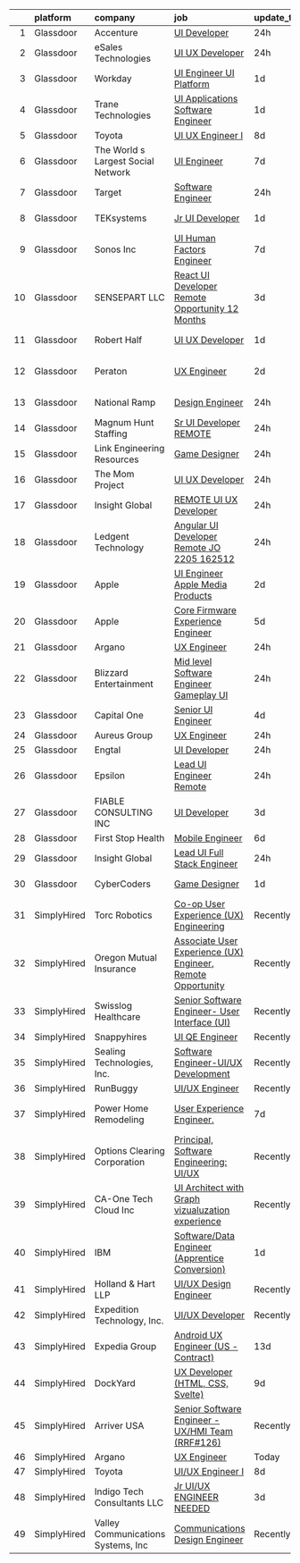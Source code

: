 

|    | platform    | company                            | job                                                                                                                                                                                                                                                                                                                                                                                                                                                                                                                                                                                                                                                                                                                                                                                                                                                                                                                                                                                                                                                                                                                                                                                                                                                                                                                                                                                                                                                                                                                                                     | update_time   | location                     |
|---:|:------------|:-----------------------------------|:--------------------------------------------------------------------------------------------------------------------------------------------------------------------------------------------------------------------------------------------------------------------------------------------------------------------------------------------------------------------------------------------------------------------------------------------------------------------------------------------------------------------------------------------------------------------------------------------------------------------------------------------------------------------------------------------------------------------------------------------------------------------------------------------------------------------------------------------------------------------------------------------------------------------------------------------------------------------------------------------------------------------------------------------------------------------------------------------------------------------------------------------------------------------------------------------------------------------------------------------------------------------------------------------------------------------------------------------------------------------------------------------------------------------------------------------------------------------------------------------------------------------------------------------------------|:--------------|:-----------------------------|
|  1 | Glassdoor   | Accenture                          | [UI Developer](https://www.glassdoor.com/partner/jobListing.htm?pos=102&ao=1110586&s=58&guid=00000181044bc45ea270d7155492fc73&src=GD_JOB_AD&t=SR&vt=w&cs=1_61944991&cb=1653634483664&jobListingId=1007896601129&cpc=85D4E989D68E6247&jrtk=3-0-1g424nh4jr14n801-1g424nh50pkmu800-9bb60e06a030e141--6NYlbfkN0APE6fJhDGMuC5jbJTJUCIacRGCS_mnoKGgY-k6jMj3Os1Vlfk0IYRj9WwqjqBzk7obuJZ5Ty4UDGgvfiQh4449kyZcv_6AJulA2UipyYwpUw8p0zq5dKa1raenwfGjalYgtL0OFxPVq031mEBufGItK4YyFJuuaFq_o9PqGaRgR7RBfQ0m8E-rZh6sWx6cyCVG5vJvLOMV6lnggG_QkEnB35jZVJ6N03VlYMv563zfEZ9zlW7E616pTqrQsSOyOB36W5h_UbcgxeBYqaRRHsfTQpDIeiXJsgc6Cj0tHLYbE66J4j23CacthEYbVWHvXA8G9rlLryXOGS7Tf2KKzf5DrGtP1tniIgN2w5Rf0wbym9zWw3vktEOhw3Blub_yfl2Ij15j8R_H69dem-63szrFhXe3P1aFEoWQC9650f3NPaC_IVLvRTaKIPxcoTEgkSgiO057m0HCAbtgLDr06r2WVogMq_54Eim4ilQdpqnyP3sW3oisBeVMtOjGfMb2AB1uzvYPF2IYMajxOgVCSgkmIRkkRWcKd1pGQrJDYFaYx2D-8CO3g9WsVY33C7CtAhvh4wQfqgU5_OWaB2AqbAUZgcnnLChrsugDQnUCiueds62dYxt2KZ2q)                                                                                                                                                                                                                                                                                                                                                                                                                                                                                                                                                                                      | 24h           | Plano, TX                    |
|  2 | Glassdoor   | eSales Technologies                | [UI   UX Developer](https://www.glassdoor.com/partner/jobListing.htm?pos=128&ao=1136043&s=58&guid=00000181044bc45ea270d7155492fc73&src=GD_JOB_AD&t=SR&vt=w&cs=1_23608045&cb=1653634483675&jobListingId=1007895243503&jrtk=3-0-1g424nh4jr14n801-1g424nh50pkmu800-ecf8f761de96b028-)                                                                                                                                                                                                                                                                                                                                                                                                                                                                                                                                                                                                                                                                                                                                                                                                                                                                                                                                                                                                                                                                                                                                                                                                                                                                      | 24h           | West Babylon, NY             |
|  3 | Glassdoor   | Workday                            | [UI Engineer   UI Platform ](https://www.glassdoor.com/partner/jobListing.htm?pos=127&ao=1136043&s=58&guid=00000181044bc45ea270d7155492fc73&src=GD_JOB_AD&t=SR&vt=w&cs=1_03b2921d&cb=1653634483675&jobListingId=1007891687468&jrtk=3-0-1g424nh4jr14n801-1g424nh50pkmu800-abf9ac628bfc9342-)                                                                                                                                                                                                                                                                                                                                                                                                                                                                                                                                                                                                                                                                                                                                                                                                                                                                                                                                                                                                                                                                                                                                                                                                                                                             | 1d            | Pleasanton, CA               |
|  4 | Glassdoor   | Trane Technologies                 | [UI Applications Software Engineer](https://www.glassdoor.com/partner/jobListing.htm?pos=109&ao=1110586&s=58&guid=00000181044bc45ea270d7155492fc73&src=GD_JOB_AD&t=SR&vt=w&cs=1_5a4b8e05&cb=1653634483665&jobListingId=1007892151561&cpc=632C08DE5A4EA969&jrtk=3-0-1g424nh4jr14n801-1g424nh50pkmu800-a440d0cae0d8716c--6NYlbfkN0Da44vtOp6gikr8DZH0EXuV_TqGL9GOBsYLC_HWBST2HHQE6ZuzaTGDDLQ99SW7YuLpkPXQqF7oEX6PtmqV3YqcS4xDreCGxzT1UE0IEyoRoXtU9c2km0WdHIg3TxE6Pqsr37Sj1nuEs-PL9mpjv8XGeJ1zYgUpKk1sRj6ltpvw54HQYZTqIUQgfpclT8e1pCIi2ghjJrsWRyfWbDYjQnEKZZrUisRQHtm14ljcRMpFFNWghaEQiODCXNPOWjtjsuHb_wJI9bHxjpMVWl2jka3b0ohPUE1t5CSf26uqdUfB-sykaborRvhSkYN3jNEgPy52MjBDRTZO6ic4g2Sxoz3YLvojBGKcK5cP22npnKJQUyUtSNhyYVMmGO70Fe_oNBnOhsVrbnSxGvA1wv8U2CnRunYmEWkM1T15gBKsaqZi46v9dPiOZ15UZ9jfTFHKOeBUvGLf7pwHCHJbR0q0HamWQAuUX_WxyIiLUDPzTc2wn-15kC_bmCyBe2eQikALMItCFv-ml9ffHm162s3XgZc6j0FOIsTXWc2YVDrJ86RWq3g7C2N76fx_GyZq0qqVvv9keMv815bWSWCQzrwOFL7JWKtiLbtO2Y7WDqPIr-4SYrtECzQZGLjzYso9uQb6-4PcwRDhDKPwOgNniwT1LbHNrp5Q0KO_RIuNB8NGvxXYWM15vl8DfXw1A2Kk04XwQjOAw1bde7D0r2wXQIsMM4NgN_KLjAltMMEwbFgDteGvI-ZrJ3-YbYa84CfFpLQg-C_HvtraSeljZdJrAo2H1XWcA1I2XWCxWIgAx8D92nTSNmA4SDTYmfYepQxNhnAZU8CJfiM-Cd5UPBN9lU8jwvTYvOOcmOgazmuTBlmAI4MzHE6w0MoPCYR10i5TeUdMyvhCtequv4i-qWp85PFwX62bOei3YuzgUGg48JsZiRnM8dgizrcNgTPwFBphA2Z1UHieLMNDRl4frZfX_0HDLZqwa55jB0RL3q3-rjoG-7uCLfzNEQELMx6teQBdjNEtW8yx5DvXuHSH1vxAn30SQVN3X921L_xf0-tqSTAmF5dyj_ho01kUfVQWx5c9yEAMI9pa41e8imzAHYWuVX4jGgebZz2hT7Kaq04bZnppoYPMkwxSFmtwum8jxIVOuGtVbLj3Kb-XC1s-LdTsEYUyCRBp) | 1d            | Saint Paul, MN               |
|  5 | Glassdoor   | Toyota                             | [UI UX Engineer I](https://www.glassdoor.com/partner/jobListing.htm?pos=123&ao=1136043&s=58&guid=00000181044bc45ea270d7155492fc73&src=GD_JOB_AD&t=SR&vt=w&cs=1_62a7c23a&cb=1653634483673&jobListingId=1007873584971&jrtk=3-0-1g424nh4jr14n801-1g424nh50pkmu800-9d3f972a76d415fa-)                                                                                                                                                                                                                                                                                                                                                                                                                                                                                                                                                                                                                                                                                                                                                                                                                                                                                                                                                                                                                                                                                                                                                                                                                                                                       | 8d            | Plano, TX                    |
|  6 | Glassdoor   | The World s Largest Social Network | [UI Engineer](https://www.glassdoor.com/partner/jobListing.htm?pos=122&ao=1110586&s=58&guid=00000181044bc45ea270d7155492fc73&src=GD_JOB_AD&t=SR&vt=w&ea=1&cs=1_862552dc&cb=1653634483673&jobListingId=1007878120617&cpc=9908D8D4413DBB8A&jrtk=3-0-1g424nh4jr14n801-1g424nh50pkmu800-fa867e1279c29214--6NYlbfkN0DSgjPPcnEdvoK3uuxfISLALE6pB1FR7YSHOr_tSg5_QGIhoz_2VqUepdcKLBLI_zTOJK91ssvwOYxVdesy09EthNCApiaBz9s7WhY63LMbWTYY1LWzdYExleQIi67THxPAb4zS4vX2HaaaUMFYy2Jm5braMYiEpD4R9PXbEzfdHEyHLjPL-Euqh1Mlu4w-61v7CjwlpeqNUNwuGapU56zgn-4Qx1VgnXZUSYaBLM0UwgxbW8w14F5N8U80TgVW-9W_rbG06_m09wjFroS1NcnO7mNlDau17U6tcSYblFu_bD1mJUlsYYX6LhWsOT1glu0kNwY-fy2MJ3kbcaij3qc2FAwjLuDhc44YjERFgu3eeSWYWR4C9IhPVfZPbEQSqFajlG1sqwEPwhXPmveXsC8sge7VJcYNOByV7LnoWWBHDg8rZ4N24lJuTftTQvdg_GMUW20lLHyOgNW0Tm7MjjEZWilRIo0IWzMxUykGwt2XhtphBi50bkNRpuJQnfkDVRtdsp-fgeQ-LYClb6Fow9GUr3KcDEjDAlTHU4PaWlUrvb8UeCu5fv5tsCKZwj2OE9pq4vbO1brYKw%3D%3D)                                                                                                                                                                                                                                                                                                                                                                                                                                                                                                                                                                                                                      | 7d            | Redmond, WA                  |
|  7 | Glassdoor   | Target                             | [Software Engineer](https://www.glassdoor.com/partner/jobListing.htm?pos=115&ao=1110586&s=58&guid=00000181044bc45ea270d7155492fc73&src=GD_JOB_AD&t=SR&vt=w&cs=1_db90f070&cb=1653634483666&jobListingId=1007895429215&cpc=9DC6E4D8324653EE&jrtk=3-0-1g424nh4jr14n801-1g424nh50pkmu800-9871ae22907fcbee--6NYlbfkN0AgONBeCfCTVljpwzR96jFX3mtyFC--n153CYnqiKkqIbEzGownH_L0_wgVvmdp1a2bfVqkckYn9VtugOVhboKSg6rue5wE97gNXpqXAo1ZFAZcgInyGpeEH37zZvhsKUHWkNW42kfud9rflVjJq3rv12OY07eaOX_kE5W0YhMDlkHWWkt8Ejyw20FREWNvhDFv5DU6FklJurJk2vfhbwa9-ojoxEFKSrN2z37IlNSUH3hJgSLFNW2uM6cvJdfZ3cu-3lTlX8ebpsR7PJJFAFHVFVR5wlxKMHs5CHdtbnz_JlMt1Sqkmj4T-ygDTcEw3vorm4SkcVzmGltxeu6x5ZsvSDcN3e3StZgkrI9FV_rsCepAEJBhvFuxy-WZrFFjSaCAAq6Y3WriNWjWNogKZ7vnkv991avP7eHn-91VSxr4_iP5X8BG1eD8)                                                                                                                                                                                                                                                                                                                                                                                                                                                                                                                                                                                                                                                                                                                                                                                 | 24h           | Brooklyn Park, MN            |
|  8 | Glassdoor   | TEKsystems                         | [Jr  UI Developer](https://www.glassdoor.com/partner/jobListing.htm?pos=121&ao=1110586&s=58&guid=00000181044bc45ea270d7155492fc73&src=GD_JOB_AD&t=SR&vt=w&cs=1_1d15ba04&cb=1653634483673&jobListingId=1007893638698&cpc=654405A9B1E0A9F5&jrtk=3-0-1g424nh4jr14n801-1g424nh50pkmu800-da3666d526cd1485--6NYlbfkN0AuKz8EBO1xHDEL7V2YF9xF3dC_I9B9i-Zw2Jh8clPMK9BxhHDJszxSyW718EipT5NC5IoCf-n2g-0VdV4fDL8IW2sF55RYvIvA8qmW1mOCeNl6aW_b-mKAo1AZVKnVOOS4M1scR0i6wJIFKlEk7Oe1AT-L3kJkAWBiOak_jiGwXnrcHQkTjOWwE6nmPhnsupoBRpej7IwTI0b4KrelXbTSiLycTUTGqCz2Ge5ABTnqprZh6kC0RET6D_kBNuzWJX1mbBd5zdApyYfTwUmOqXW7UGu53aGHNNA4qjMaLq6AIYMhZXV8TcgQZfrDtpRx-Tt_T7_cisAsW6uvV7BZ-xuKMThvF0DaJNDNrQ6zPJy-fqUDUOKv0f02B03EuXHtf-sGH-awm7vgC49cSXD_mxrfBbIB07StM38Q1y0kcm-iBDupasP-M_KgQQRMjk7GKuLEPtDdrqjPcJsTvQcXn8q33wgdV0axwxGGdkw0Vbb3xmab2vRmpNdCd5mUk7Nx4HmESfR6Q3R-b_5aOXq0rUMumtMm5t-wkIgWJd_77muSUUEGsupOT4mlXm-VPFLAXXPrkhfvDijduZv3ecPobC_q4EbGhr_EqNJbQTuj3o-LsRsEoc1ugzD6dlzpUrqOqvHs_xZhl-mD1yTCoCVEm908KEhujfrFbbnbmLzhUYH04tjAxHEmhX_qZ-ty5DedzfEiVdSLW5jBDidTxXaEFAnQjdbDVZW51iOzMoHtYsK9DQ7p40InmyIoJorfZDqtjPRfY367sJ2WBG-yRGSR9726ive8s7z268KmBqSsiCZ5G94Zmoe07dS2U0dotbTGuNmUOgsbChRSTwSWkwUJWZ4SPj7M0KsyfvEiwOC2KlV4iQba4BmJD9EPSHmJxqccvBSobGuIroQ7RU5bHTsqUL0ldGYVYR0Er6AKcRo_06dU7KSKxDRYAGnMbSnLyQWaiPQ%3D)                                                                                                                                                                                                                                    | 1d            | Charlotte, NC                |
|  9 | Glassdoor   | Sonos  Inc                         | [UI Human Factors Engineer](https://www.glassdoor.com/partner/jobListing.htm?pos=125&ao=1136043&s=58&guid=00000181044bc45ea270d7155492fc73&src=GD_JOB_AD&t=SR&vt=w&cs=1_e423bc18&cb=1653634483673&jobListingId=1007877047303&jrtk=3-0-1g424nh4jr14n801-1g424nh50pkmu800-b27dbd96065adaa7-)                                                                                                                                                                                                                                                                                                                                                                                                                                                                                                                                                                                                                                                                                                                                                                                                                                                                                                                                                                                                                                                                                                                                                                                                                                                              | 7d            | Boston, MA                   |
| 10 | Glassdoor   | SENSEPART LLC                      | [React UI Developer   Remote Opportunity   12  Months](https://www.glassdoor.com/partner/jobListing.htm?pos=129&ao=1136043&s=58&guid=00000181044bc45ea270d7155492fc73&src=GD_JOB_AD&t=SR&vt=w&ea=1&cs=1_fd75ea36&cb=1653634483675&jobListingId=1007885369787&jrtk=3-0-1g424nh4jr14n801-1g424nh50pkmu800-487bf22ac2bf334d-)                                                                                                                                                                                                                                                                                                                                                                                                                                                                                                                                                                                                                                                                                                                                                                                                                                                                                                                                                                                                                                                                                                                                                                                                                              | 3d            | Remote                       |
| 11 | Glassdoor   | Robert Half                        | [UI UX Developer](https://www.glassdoor.com/partner/jobListing.htm?pos=120&ao=1110586&s=58&guid=00000181044bc45ea270d7155492fc73&src=GD_JOB_AD&t=SR&vt=w&ea=1&cs=1_4da2108b&cb=1653634483673&jobListingId=1007892664585&cpc=C4A69CCDBB3B9599&jrtk=3-0-1g424nh4jr14n801-1g424nh50pkmu800-1b4c906938126c54--6NYlbfkN0CpzDdaQkua3np5pkmj49lKioZwmwxQ-yx5plwbYmV_Myd9UjLXQ329EA9Fdv3ho_O8BjUz6LQzIeIJUtIjZSvFXuo5zEbH1Pg3RN6v_s9ofXxvBlsTRsm32tw5ldt7MR0vLevXn0XnUxBdopqEeC6cntFuzYOm_Fas-lUHhCdTg9mYIyfIHQNSh9r9vFVMJn5vY-8RtnWsvcLbTkPRQHZBLur6fDQb9cTIf9WuasIiMelufc8D-XM4fhK9ddiJ6cJrwwkpxv7FvX79EWYYlRY4ZKd1xwm8OGhWtOBl61wjHCahrYE3ubP32axuTHVQRlTQE11pId8b3w3KZvfqNFrA-G63bKJSznxJyChb1X4Fx6R3cfEsfb9qJAMM-YI9oWIrYkvO1bwI3X8uCWVNJCQ2zCu1wImeoWMuxtrjBk7qwlscwfSwpXpiPuLBmXv6GGMSB4ywcFMMD2rh4zdNlMkyqEW0lGkkFC6aPPwlUQMSXApvUYkborqXQwEg-8QT2HFilJ7_RGhEZtQ4ikGok-APqV2_e0JJs5DUbBVeNlNUmSdjsnwfe0BN)                                                                                                                                                                                                                                                                                                                                                                                                                                                                                                                                                                                                                                              | 1d            | Palm Harbor, FL              |
| 12 | Glassdoor   | Peraton                            | [UX Engineer](https://www.glassdoor.com/partner/jobListing.htm?pos=107&ao=1110586&s=58&guid=00000181044bc45ea270d7155492fc73&src=GD_JOB_AD&t=SR&vt=w&cs=1_05f2ebca&cb=1653634483665&jobListingId=1007890723393&cpc=AF770993EC679D41&jrtk=3-0-1g424nh4jr14n801-1g424nh50pkmu800-23fcaba030f77565--6NYlbfkN0Cx7R8OmodZU4Ze4hnUhR0Myw3_voyDLMHXumN7ynSuTrXceT3foN28OOGtcbbQ_74ODhSfwXe6eH8GXX8rjNUYwgZ3QRaaGDM5nf6nZyZ3rrjCJQnF26jD05UVtNang_5WhAO3rejQu_9OJDC0vWifnHP3NKTC_4uZ0BgB4JVHyITwfGRUUQGeQKQr09zg08gn118CDFWMZ8MT89yIErDq3heI53gm8bwTF4AGdLAMSXGICLiLMLyWvwIiG4zUUIEWO_mnSd0alQQrxNHM1Z2YaCb6RIJlV7AhR8VOpO61vr9IoTvXu89TNdYrNObzWpZ5bctduunWSeJ-3U312aafGstIms9jqfYIApdMYaFMiFOaYr9SENLd5FmA2pvcJHuISH6VGVMQIpcfS7o68TRM8z1iaAqC1b-cxdQHmYEpLRld0U4Yr5LjidRtfrcncISn64cpfThFfMoH97wQbY7smGEwkl0aUTZ8wfLPdPd9DFxVFOacaAZucrAYdkDi7wPyI7hhUF4Fk4hawWjCDEGLZq3guG7ZysG6jW91SQOUiFBF_d7Buan7NuC5FhsDt0KbeyZe6c_mCkuYAojCDYgz7dLxgSLl89GBknv9DtPXrth4Xjrr9pwW6x3gEHp7DHfVwK8HPnzC93tYo_2GiWoO0GIwfWts81HsPM3d_MRE3B_aEPY8P1vmpINIl_PaL31nV9No_SlbVzS8V6jbMWs8iP-Ove5nOGxy848VCx--8U5QvtxVzQIp3zcy62p8HnVA_xVLMTgW2e1U5MRPYS0asXStHcX9xs52YtV-HJ6mU2bf1E-8r9sQbrAmGn79AiZ0w266SycWtvG7KUd2mcHcJh2Uz-Xx3DQ4M_HRMAEcfy00bSShrprtQwebZa5LW0RSP1gm3J_w5fcN6pKTeQSqublV_gCUatoBdHVez4rzIgjHGATRkmBnEQMLTiUrg7qNEBKMJEmzUNELwhnvB7Kpjnc26uZqB5WrhPOjGp6zuC8QaxWKMEMVn5qbh85mgzjsup9JyK4QIjTfZB70XAvr4yMQtasD3t9DqLTWC5y6CdiFimiC6FZQKYXhg53P5O7MPJICeTguhA%3D%3D)                                                                                           | 2d            | Annapolis Junction, MD       |
| 13 | Glassdoor   | National Ramp                      | [Design Engineer](https://www.glassdoor.com/partner/jobListing.htm?pos=101&ao=1110586&s=58&guid=00000181044bc45ea270d7155492fc73&src=GD_JOB_AD&t=SR&vt=w&ea=1&cs=1_04107fab&cb=1653634483664&jobListingId=1007894878232&cpc=D09C4E9B74C52DC9&jrtk=3-0-1g424nh4jr14n801-1g424nh50pkmu800-676dd84e8fbe5392--6NYlbfkN0AY4guaBc_odNxnJHTncvfwFu86WvDwtbc_K-gSZc1x5Ih_q3JUlcq5Y2-4jon3jYWaJyD8ET0BjiUXESQ0WHiuABqexG2RoWnIKXrxbEx-3iU5BsYgZRkuyRJTwCEFeV0M6YjWMHvHHrw2tSNJ_rjBgcqeKj2ANGP_AWk4IJ_ig2EHShIWCTG5zLhmNAF4bBt95rJMxUDO-SINw7uaGWMcEPj3_aCJBpOza5W5hBXULgSmWMquiNr8LwPZR0qpoJX86b3LKY90a2V9N0wNDKcDI4IyJ_WyrBAzzl3qO-EZtkU9wlzQxUYJfz56dZffc1hdAanlyKNUAk0zcx_Pjp0KrvjJmRZajligJSpAklPmQ4h6nZf2TfvhagajRuCLeKNmRKfgan79ah-J5GNGm0JyyFDMWh8cXk9qzbCenl_uNrXORjYM9j2Cy4j-u4Bnntk35VF2k2lQt-oIHVQE8VsDbF-jllUX84rkJ79Lw7yxrDBbNGSExlrpcTwCwnviswYcDBiG1tNMJQ%3D%3D)                                                                                                                                                                                                                                                                                                                                                                                                                                                                                                                                                                                                                                                                                  | 24h           | Valley Cottage, NY           |
| 14 | Glassdoor   | Magnum Hunt Staffing               | [Sr  UI Developer REMOTE](https://www.glassdoor.com/partner/jobListing.htm?pos=111&ao=1110586&s=58&guid=00000181044bc45ea270d7155492fc73&src=GD_JOB_AD&t=SR&vt=w&ea=1&cs=1_cbe942af&cb=1653634483665&jobListingId=1007895699717&cpc=8507CEB59E1C6AFB&jrtk=3-0-1g424nh4jr14n801-1g424nh50pkmu800-6fa722dd77c591d8--6NYlbfkN0ApPMyXrjGHNZ4HOtR5bp3hW7-r3UAVomwaSEEjEZthep-agx4oXSa0iDI1lwM8UrSUXmIT1GhlvB4i-t_tB2J4k9H9j7Q9FqQhGcTl9pdOBgXAAOZY2J9VToEycVPMQNBmOYg9gpwdkwWBwk9ccTI1Q_kUTmqXePns-7-0KIU-hobHuM7Q1htGIBmOtoOHb4fhDpBIxb7IImcXxBvGAQc9qp2qkPQaR5BQCtTAN78nyQZSTnZs3kTJRpF7W854A-KLtD3bQF2w1iCnw79o4OlcpmchAh9qO8sZaYgZz5yH3HBLe_Jn_dK_iKOD7M5LZMFZJXv0kxR4Z1l3TDVDiE8PewwHBUVcMIhIXUxV3Kee2Ihu--ZW2R4-JMX6rkxYe3Zb1T2LKrvc71op2WDEKZwBAtCDn-kTGpQtiJK7i-Q_YpYkyQhCU8Nr9KSohpT9ZnMO2pnHtPZ6xesghF6e7SCUynkGwzgBowJ9kCH9GihBoDJXZrVOpfVQOD_aZylMwYA-Oi4dUq624w%3D%3D)                                                                                                                                                                                                                                                                                                                                                                                                                                                                                                                                                                                                                                                                          | 24h           | Remote                       |
| 15 | Glassdoor   | Link Engineering Resources         | [Game Designer](https://www.glassdoor.com/partner/jobListing.htm?pos=104&ao=1110586&s=58&guid=00000181044bc45ea270d7155492fc73&src=GD_JOB_AD&t=SR&vt=w&ea=1&cs=1_551ba675&cb=1653634483665&jobListingId=1007895046332&cpc=E1C07D31E98CBB16&jrtk=3-0-1g424nh4jr14n801-1g424nh50pkmu800-bab08b7fb23a502c--6NYlbfkN0Bi59PLG-jaZxWB8GcNlFEjak-PLT4xOp0eHqHcFBwCFKYYVTHzP0Rnc5QgJR-JH1VJx929e_qIf5MtydOsPf3gJA99b_7LVJKZGboLaB8qxXuuGqZH56yaHO-7s0bJB_sa2qwce-d3mn174xDQL3-rTEHyXQDXzXJyteH8lYK6xMWLZQW-WluWnZQlW8sPsKzGN9H58nUsCKH3cid9Eg8yG0pqvNvEzXqawE9VbtZFWlQ8aarGYm5veZMkGImGtoGcggF24yf7ciEwc7_RcqBnJz2E7OfBJhy-aExzpI0RD2Oe9gJerjU6oGJVeSNEBrwQwLCzaxt2p2_uvDu9NUFHV7t7ghbhjYBdO_NTLknwS26kQgRG-ThFRR2xDSXWuhNZjAGdMEdqrAzKSGNa9Si2ZqLruJatCLQw6lYUaNKthGzFNNi32ry6JLGVCInjtWb4gz6te_j5gunU6U_jEpdpkmey822n2-aoCPfxgGOmp82Q09uHEVQFdvzU4LACtKoVSyuGwvwZYQ%3D%3D)                                                                                                                                                                                                                                                                                                                                                                                                                                                                                                                                                                                                                                                                                    | 24h           | Philadelphia, PA             |
| 16 | Glassdoor   | The Mom Project                    | [UI UX Developer](https://www.glassdoor.com/partner/jobListing.htm?pos=110&ao=1110586&s=58&guid=00000181044bc45ea270d7155492fc73&src=GD_JOB_AD&t=SR&vt=w&cs=1_daf905ff&cb=1653634483665&jobListingId=1007896400746&cpc=0C139D4CAD5A6DB2&jrtk=3-0-1g424nh4jr14n801-1g424nh50pkmu800-11338660236dc7e5--6NYlbfkN0BDp_epf89aHDQhKpPegNJQ_ldQpEFZQsM9OcONMGxWx6pU56EKHF58QjVdAUvn2gU_Aj6odxKroJTXHQxb97KH7onjt_WMSCm8TWkvBYGXbyKwjKosRWFNe_YSlC9dY90370d8TJA6vOYh8p1K9ASuqmO8XaeRIHVJeaFeWXCNqsWLa9ng02Ge2YYMh9H22EehCSR00xxJYaVeE7pbDBWoYDkDdpaHatsLWIJUkP-rxWhnGxKP-Lp6igm3TGVXGL8aeugCPSq4h7N6Fsrp3YpfpNF7mC_mj8e5Yej_ivGQguJRe9oZ1IbsdH9plmgfuQm6v0880I4Hre1iLtIGlbWhkOtk5Ehd9Omqs_Tk1XnPLEQs1AWOOVXKbOO7UfjluYYk8waz7TBgyPwmEzubsMkkyz9KtuNqztakkaF_upRVMrN2CdKhqj68QQD0sHgTeFNlGbZHzlU458Ce7YiDQZfAtojignCOY4ndpasstnRUJ_dcm6D8RPDa708sJWYIfRTH9fXPVmaU6VdGEIq_RF69tTUrYldrbZ1VdO4NYAWWzsBDzH7quW--5r3pT1EN8neYjSlijv9dkg%3D%3D)                                                                                                                                                                                                                                                                                                                                                                                                                                                                                                                                                                                                                       | 24h           | Remote                       |
| 17 | Glassdoor   | Insight Global                     | [REMOTE UI UX Developer](https://www.glassdoor.com/partner/jobListing.htm?pos=114&ao=1110586&s=58&guid=00000181044bc45ea270d7155492fc73&src=GD_JOB_AD&t=SR&vt=w&cs=1_e548cd57&cb=1653634483666&jobListingId=1007895138907&cpc=65CC663E25211861&jrtk=3-0-1g424nh4jr14n801-1g424nh50pkmu800-1b9d0f186c203134--6NYlbfkN0BKkHZu3wF05EeDimN_p6sYpKCMArvwa95YdH7UpkaBCqc7l59ErwqcucwAf2i0-an21B7G0ENBWdfobQOaR6cpG_zOAoIKvDl5tQ6EfRnQFunmlmB_e_scsNVL-hieutal0JuJwfQ8HObP0TAdEwhvcU02dTW4xyrYHbx1doX3I6De6YVM0OoEcKlKig0KaSS9yKn5gWU2G31pkoJVzF7QsGTPKJWD94iHLkXfVsEZTxyq6zbbmKVl6x-CewIiUxCVNvFYcfX0wHJJXxoggs4LvzXgo7eNtH4y30hkD_3ZEpvtfJcRbSv_DKB800klX47IypRLFS-QPzbD5s6FAewdzEdHkhf4g6PI4FzTbEBVdboizGEvVcS4NKo33qlzL6N23W-waIzIblCWZhRmzS-7jJtCxL5DBFmN6FqbeVuYPff5ZukgkKlfsEoNBYPFhvMGBpdVXTQWpLwaaH539FUQ9TrayzPy9OnvF_Ytuse5bF1Sy1yXVCRZ)                                                                                                                                                                                                                                                                                                                                                                                                                                                                                                                                                                                                                                                                                                            | 24h           | Tempe, AZ                    |
| 18 | Glassdoor   | Ledgent Technology                 | [Angular UI Developer   Remote  JO 2205 162512 ](https://www.glassdoor.com/partner/jobListing.htm?pos=118&ao=1110586&s=58&guid=00000181044bc45ea270d7155492fc73&src=GD_JOB_AD&t=SR&vt=w&ea=1&cs=1_786d00e2&cb=1653634483673&jobListingId=1007895095837&cpc=155EB9D5185558AF&jrtk=3-0-1g424nh4jr14n801-1g424nh50pkmu800-364bb79360932999--6NYlbfkN0BhfrGGbcblirJ0_oD-V1jJ9SBvie1turFDKTAe6KCgNxcglQf_GDNs19Mxti6n_SpwaD0ev9Lof5KFal4O7oLYViSaSWUbv3rAVcNfC-4YT39itKBM8qFxgmXsYeXjhtphN27QGdmNqriaqSSZc05sUzn0s6tbtkklNqmelWJa_AH45QRE9qH_p59wcLfW53DvOTqbEVHSxJyia3fcljTzBKplICC1iH4wTPq7uonguOOtRXZY7_f3Lpb4vfwBiA6TsRmHepiDfCBYJBtS1EopTzHhi4zrouJ_VMaf-H72XE0eA2megAbT-WuPg65T49_OLmByDskijG3BUsrcBueqZQbAHKgjl22P1UGYcLKSr23y8tA9lx85mTsTXWMW5Xs6S4MClATjxPmhlcOg32JjEMCXYH9SBUdr8xbMntwIrgr2JuweXCiFyAz5ncWg5RETBmpUdyQci1cNChTwPYbMiZykgobK2merMLiskChBAf_fn4kXSoHx8Zu-NA9YSFhDBIQK2CZSdkIxqEiMrhx5lq0bj7Xc-1IC8D-GEUXeHCS4K-Aw5YBpZP0qyWCsdm2gjpFO7PvcdQtjv144V7TJAqh0o_XaLpQnrC77BpzIZnP-2BC9tLVtSnd9gJ4F7GeEq_pS2w_YQYEmRnc28fhvnZC8R7cX6is%3D)                                                                                                                                                                                                                                                                                                                                                                                                                                                                                                 | 24h           | Denver, CO                   |
| 19 | Glassdoor   | Apple                              | [UI Engineer  Apple Media Products](https://www.glassdoor.com/partner/jobListing.htm?pos=113&ao=1110586&s=58&guid=00000181044bc45ea270d7155492fc73&src=GD_JOB_AD&t=SR&vt=w&cs=1_75954100&cb=1653634483665&jobListingId=1007888396744&cpc=2CAED5C921A5F994&jrtk=3-0-1g424nh4jr14n801-1g424nh50pkmu800-5de0cd8aeddaecc1--6NYlbfkN0BvKrLyj5gPmtZO9T8euul8TCxuuKNOtzRJOomxnwSEodTz2Bc-sPZlFpP0h5lDivrQ-VsPLMa-bugQqrckihPFwfJRcbH-imk811KFF9-AH2uXqArqFbJrfWiM2BjxMQ-5UJaxXUDUWjtlN4M0_bIYQaPgy2mnm4LfHA8ro-m7f1kkf_R4zFndc45xgdYWAF1NQQJKjq9Fo2-xjh9hHmzuJ4xfkUPcdod3xbUJx8eflVF28WKr2LIKxchocTTpu94tvQpChYo5aTsIQWp2p_qTW5UxUL8X9pNjqcHLATxiWP4qVN8x_aGLzv4DstpK_HejxvkZ_ce6Ww-zIZr6wAnVo5bMVE6FfEH_qrVXmFnDnPRdnJczSsvkJmFx5uXyJlpFudkrL7m9qPpsnNqjNLvx1D8yGIlyNEAD2w-8IBUuikeVtnd6xAEFc6_R3p_vGyOfEmEJG9BVHkZMJKi02VKaTGtrA6Agb4u_8D8-IO-RTjQZD2dSgyfG1J5eE9uW32hXypWxNAWD0sfRshync5WRCpDorHeaW71AfDcp8h0mYPBSG3SU0z6XRHKt_2UwauFx4I_7BQX_4cqcya1FR7vttT-tncY-mD0LAsTLiPxp1FcR2ouqJn9nVDr-4db_N88lFJbo4JMJKgmRKH3694NbvZ1Ym__WItvwES3uGFyUEOPV_sG_7LX7wSDaCVEhl0Cv_zZSmMTBGpuxT8o-8aDkX3CJ0oXyjRFM_kyEeYYFi33bxpBLdJNgcwPgBVniLPDwSLt5yxfj1iQEIHQPCP7hp1OkEJVFNkJSIg94mwz1rsKiIhAd0sKLIt-jk0vJ3X90iF7WosHdSRgDbzMkO7NOkckyAHyswqYTnaZxmD9l0Km0NWVWCq8tv0Z2P8UB8A8ArlgxAiWiQdr0KXwrWpQ51MPMf-VgCJJKOt_mUVeXn_jZGCBky90Z)                                                                                                                                                                                                                                 | 2d            | New York, NY                 |
| 20 | Glassdoor   | Apple                              | [Core Firmware Experience Engineer](https://www.glassdoor.com/partner/jobListing.htm?pos=116&ao=1110586&s=58&guid=00000181044bc45ea270d7155492fc73&src=GD_JOB_AD&t=SR&vt=w&cs=1_57e8498b&cb=1653634483666&jobListingId=1007881227072&cpc=8795CF9063CD573D&jrtk=3-0-1g424nh4jr14n801-1g424nh50pkmu800-196dbe0938a735ee--6NYlbfkN0BvKrLyj5gPmtZO9T8euul8TCxuuKNOtzRJOomxnwSEodTz2Bc-sPZlADHp0xxmf8XHJKhl7DYEORMdwC5vocV19mZt2g9c8ul375iXaooKNIFRQ3rxoQ9qecPdtJ5h3ouFqhVpbpCmSnNcDACDG9HpEKgXRHa-vMXUKGGrBhw_YijOFPs9pUCozUkbUgrHDEKVU_9ZVQgRlb8CM75XaM7pNHhoTnB2f0ntuK_HtOI9t4ceRn24RVMnxPUY1Wnp5Arr2xneECiRTykojdrrFcmMqwIimnTfS7iXwowW4na6M331M9alWiN3-8TyWV_ptDYY5uf_qPZLnTWGlGxzJ3B5fbNPjf6-b-y-S8ed4e9g2TgcJG8jxx1WCxDhRsIsiBCo6k7P8SJzzgFUMAfe61laby8YFRMtNyVsCJc10SXiBwuEF5vIIX9k3WqKc-ioWbim98XeFImubHec7rZj2iHR1EBkrz979zplM3VZiAy70pI83ivXv_3iifwh7aOq_NXfPZ2HGvCqgwJAHK5nEiToENdQmupCfdAI2KIQkw_2CpEl-1Ugp2Bjp-8-9E6-Vgb6l_B2u-VVPVZ9TiSrzdzcY-YlwXmMbhCP3B1oY-k3Xt95WrTRPrqlTX_g7xM_KNGTnajCgVygkKouFfVINmbHyUWJWNcA6PWZySMJ-z9oPcJQUFnC_qMBrRp-Mf7hf2uZkB7g5jAuX9dA7V4gfomOH6H1x6SFcEt0--qokM3GeXcOnm1tu9l5i9c5mdP4I-3oaIDeROVJKvThddZGUDUe4mGrrTxiQ7Wi_-9rLcmc5yJjxtVwbIpqef7T-bY9okOVxidHhZGeDB2VlC62wpd5r-WkbjCFJhkqlO4NI-5Pah7xmGdzLE7yUsi7hFe_EPN41GHhy-iGmncgaWWephDTF4gnUu9u-5eeQGVN-GtM9MH4ZwhzXrvs)                                                                                                                                                                                                                                 | 5d            | Austin, TX                   |
| 21 | Glassdoor   | Argano                             | [UX Engineer](https://www.glassdoor.com/partner/jobListing.htm?pos=130&ao=1136043&s=58&guid=00000181044bc45ea270d7155492fc73&src=GD_JOB_AD&t=SR&vt=w&ea=1&cs=1_2ef5955f&cb=1653634483676&jobListingId=1007896650134&jrtk=3-0-1g424nh4jr14n801-1g424nh50pkmu800-a1b980d85e82ade3-)                                                                                                                                                                                                                                                                                                                                                                                                                                                                                                                                                                                                                                                                                                                                                                                                                                                                                                                                                                                                                                                                                                                                                                                                                                                                       | 24h           | Remote                       |
| 22 | Glassdoor   | Blizzard Entertainment             | [Mid level Software Engineer  Gameplay  UI ](https://www.glassdoor.com/partner/jobListing.htm?pos=124&ao=1136043&s=58&guid=00000181044bc45ea270d7155492fc73&src=GD_JOB_AD&t=SR&vt=w&cs=1_976d7b55&cb=1653634483673&jobListingId=1007896475915&jrtk=3-0-1g424nh4jr14n801-1g424nh50pkmu800-6cbdbf3980ba27e5-)                                                                                                                                                                                                                                                                                                                                                                                                                                                                                                                                                                                                                                                                                                                                                                                                                                                                                                                                                                                                                                                                                                                                                                                                                                             | 24h           | Irvine, CA                   |
| 23 | Glassdoor   | Capital One                        | [Senior UI Engineer](https://www.glassdoor.com/partner/jobListing.htm?pos=108&ao=1110586&s=58&guid=00000181044bc45ea270d7155492fc73&src=GD_JOB_AD&t=SR&vt=w&cs=1_3c0eb42f&cb=1653634483665&jobListingId=1007883488597&cpc=883DC43018083D9A&jrtk=3-0-1g424nh4jr14n801-1g424nh50pkmu800-52efa79a073d3967--6NYlbfkN0C3j_zLGvpMLCdiZ0WC46XqVTA1VMZzOzKXPhAXwYlrNb9EbKZEg8x0tL4Jn_n-27VgPO9usJYVeWbyu8c7-Svo7dkcX28hARyf5KAfkzuiyyt9OO21tBvbxR6AUxboQc94GDt9nXmkOkNTdOePmADm1FPodRNyA5coBYRYc2ARzEuNXDbijWRRGK6htaqaV-96c5o9TPEB_KJW1ipvtE_loF0KezTH5K09qcFI85HjtaPw3brZxCCbsgqYU980P3_mjNkfeNUBqvQrE5TGTBdubqGZo14QvUQwXdSio4OuuLS8FZg0ivKXQDyLYfc7plXHgxmCSceE76qafaE_7dspLofdoOCHEduYUiB5gRwn30KvV-1lANsm6c96TE_wcabwe4Z0wm9AYEIW0UhSaGAi2y05N49wJJZIqatcK-OwhVcChheSqepQnX0PdiYziF4%3D)                                                                                                                                                                                                                                                                                                                                                                                                                                                                                                                                                                                                                                                                                                                                                                  | 4d            | New York, NY                 |
| 24 | Glassdoor   | Aureus Group                       | [UX Engineer](https://www.glassdoor.com/partner/jobListing.htm?pos=103&ao=1110586&s=58&guid=00000181044bc45ea270d7155492fc73&src=GD_JOB_AD&t=SR&vt=w&ea=1&cs=1_115edfc2&cb=1653634483664&jobListingId=1007895708043&cpc=55FC80EBF760BBE8&jrtk=3-0-1g424nh4jr14n801-1g424nh50pkmu800-dc61bb9598ed9f87--6NYlbfkN0B5eA6Qw11BI3zueTkb7RvZLDHEiPQEsT3B8y-v11rxzXLX5dtvmTCQ7cQX6x8dWVyde12wMof6_o0xTGtqJBnyZmjdWxQzWytUKan41zjwHW7pUHTIoKAMImQVbZmBKoBTTiW2dCeCkGkfpcc0kugHg0BWFkujwEncWLBgscJVqNLN7LeBmB_uAjyA9p1JAei-HOja8Ps7GWc5k0m9-BVctO_GUPwBk2cze8L4D0BeQQon-QL9vRz-4WNOccyZU5fzb345TxoWszscNNEG4jYdfdy726eMdvuDzGDQSANBWISPa06RQ4bjOOIOIoOCLdzVJ-zYtn1g6OZCQEwZgpLaIuyYbBPFYdGf61QW51Tq_4w3rYGh-if4OV7weQsQ0gmImTc451lpYNh7UKwrPoQWFvPfkxsfe6C8aan2uPnEy_F82Q1-bcRvy-7lnvZTm6vMCJHdcORtvoOd0jLwQAqCtwxpthHJ1yznqwVJkeUec5FvX_rHJpRwag4OnVLjqkdD6n0elfQBSTTxTd4tglMcvgu3Bnn6f_M%3D)                                                                                                                                                                                                                                                                                                                                                                                                                                                                                                                                                                                                                                                                    | 24h           | Omaha, NE                    |
| 25 | Glassdoor   | Engtal                             | [UI Developer](https://www.glassdoor.com/partner/jobListing.htm?pos=117&ao=1110586&s=58&guid=00000181044bc45ea270d7155492fc73&src=GD_JOB_AD&t=SR&vt=w&ea=1&cs=1_fd759463&cb=1653634483673&jobListingId=1007896490463&cpc=F4EED0218A761C36&jrtk=3-0-1g424nh4jr14n801-1g424nh50pkmu800-0ffdf5faafa660ba--6NYlbfkN0B7Z8t6fEMDh_BTkcJVPNJicKvZQEBTy5HSwyHa20ewqmyfWNXjNsfvmtdqiCQm-EwqN_oxMGLMFL32qmPnMD5025BtYtPq5vlswx_7PdyCUhHLwDUbBrDgBatI0KXISXKPcrJ_id6qqAZLX-l5fZHTCyJSPa-zYqleDU81kHC1pjgq6jKiDzS-gQ23_RxqGE0jmWJcV9wzGJci6WUP7-3s1RnKXoATTnJEWwn-ttOXgcms0iyFpJz5JnQiX8uiFSEyt6ATWsL_tvolUzl4qGGPeeFVwpPkW4JPmA5uPAHYNVFM1jrEmjm-iMbd_VVovQTESnXtXHVr0FswQssQN2G8Is1KI9Q84qY0ipvM9YlnaRvMSfH5HiV52ZxNlfRX_uEnXEDPxrDdPKYvSVMc231S1iSzap4Rkfb8FTDVM_gtxrI2pkeIfFyUFbqP0CQW96bB-Ez31hgaYIc2ctGcYHpBDXByMeeKxXGPWivQQhPuGKvtz5Cho3R0VA2I8gAnpiuqtoGL57oEGcmIB1kL4Gwu)                                                                                                                                                                                                                                                                                                                                                                                                                                                                                                                                                                                                                                                                                 | 24h           | Remote                       |
| 26 | Glassdoor   | Epsilon                            | [Lead UI Engineer  Remote ](https://www.glassdoor.com/partner/jobListing.htm?pos=106&ao=1110586&s=58&guid=00000181044bc45ea270d7155492fc73&src=GD_JOB_AD&t=SR&vt=w&cs=1_b1fa6f88&cb=1653634483664&jobListingId=1007895727822&cpc=9FFE37255B2C047E&jrtk=3-0-1g424nh4jr14n801-1g424nh50pkmu800-abfd3e91d4ec39ae--6NYlbfkN0D3zZ_ASCFyv4hXru9Ra-w9vKx6N-cVz9iFs_U0KKU9L26fveszTu5g-UBGIQAk-n8gFeesconB5CwcLfFCz6UmHepWfADplh1fUbZTjfSrgv1jUpkThSEOippnCr09QOxps7CDA5Jp6Ni7_gRnKazJFy2P4nbCjbKWgHZNvkmLM67SsLdxo94VRtqBkQsMdwAYX45TShkH7LwQ17qL-zb7uDtuZyGohZSEfB4KjT2hLWFlP8s43RFByVOnsYuYN1mA5X9hwL2aS-q8WsDmK5es7qozTmPHDECxNT4RAEFKbmCiX0NyeqzJ6AQlGADv9hh8l-g0HZKp86qgWGghphR7ze-JeALOHu2qt4lf_w5pLcsAJPnwA9WIKpGsJSXEOnRhKYkOnO2y_pV8z2sMdCc7Sj2PIzmH56-hxuR5pWQ9jRGOWn259A53EjUXjR4HXWhTmdNPhvUo9zlWlSObeuq_b4JBit8jZN93i3XC6c0qTVdLnz73v2xP9TQ3XV4aBuRaynjN9waNunI-a2vgKFswSEb7KM9eAuCfb5KVRBSqawEz2BT7bQWx)                                                                                                                                                                                                                                                                                                                                                                                                                                                                                                                                                                                                                                         | 24h           | Irving, TX                   |
| 27 | Glassdoor   | FIABLE CONSULTING INC              | [UI Developer](https://www.glassdoor.com/partner/jobListing.htm?pos=105&ao=1110586&s=58&guid=00000181044bc45ea270d7155492fc73&src=GD_JOB_AD&t=SR&vt=w&ea=1&cs=1_58b6c581&cb=1653634483665&jobListingId=1007885652412&cpc=BBD63848FB84346C&jrtk=3-0-1g424nh4jr14n801-1g424nh50pkmu800-6a9985120e1b0dbc--6NYlbfkN0AeInWcOUWDcl_aA2lKI1PmacPWUmX_UIVSK_eu38n_MljfAO3qlbHLMLBK-cK-8cqQGJJYanMY8Cex-0erqEvPagH2leYE_QYpX7pETmDJu9BaoaeQQZkUKafLpm2Hyq_qJNssVYCyQ4ZBC1VymfacAlZcf1-Bn1mMIlObSBzQf27A9QdB5qFb2D3kFLqQs2A4YclR78qRZ6kluffhxucPkaN4ArPMO_nipf1d6yCPL0QDrJpymEXKQpl2CAzTo09Cun-6Rs0iXnXxvBPoK_3eBKkQxT3115-V0ozABeE-e9DHzKsz2UzfCe8Urv522NvqseShVz5vBrweEopfKmrqyyG65saSnvNjtfyBCi-zj1pT4c4SreMbEK78aX36Xh8zcO_3T9BS7Lb__xJxd3mAMkmzcghq669xmNxkFVPS88tetXcl0Z70tF__6VJO9O7DVTn7p_fuOEPEVki2M_BFHGgxtvHBVB1ilu7psNciEg_IoumUGmqxlOquhKIlaLd8MK3aLgKwUw%3D%3D)                                                                                                                                                                                                                                                                                                                                                                                                                                                                                                                                                                                                                                                                                     | 3d            | Chicago, IL                  |
| 28 | Glassdoor   | First Stop Health                  | [Mobile Engineer](https://www.glassdoor.com/partner/jobListing.htm?pos=126&ao=1136043&s=58&guid=00000181044bc45ea270d7155492fc73&src=GD_JOB_AD&t=SR&vt=w&ea=1&cs=1_2e9ffe48&cb=1653634483674&jobListingId=1007880317191&jrtk=3-0-1g424nh4jr14n801-1g424nh50pkmu800-4b0703e831f5fa59-)                                                                                                                                                                                                                                                                                                                                                                                                                                                                                                                                                                                                                                                                                                                                                                                                                                                                                                                                                                                                                                                                                                                                                                                                                                                                   | 6d            | Remote                       |
| 29 | Glassdoor   | Insight Global                     | [Lead UI Full Stack Engineer](https://www.glassdoor.com/partner/jobListing.htm?pos=112&ao=1110586&s=58&guid=00000181044bc45ea270d7155492fc73&src=GD_JOB_AD&t=SR&vt=w&cs=1_2b3c1cb5&cb=1653634483665&jobListingId=1007895139115&cpc=7E331B339EFC28D0&jrtk=3-0-1g424nh4jr14n801-1g424nh50pkmu800-27582fec0c343c3a--6NYlbfkN0BKkHZu3wF05EeDimN_p6sYpKCMArvwa95YdH7UpkaBCqc7l59ErwqckuY2mdxreX3Lwn1Oo3Ve4vvTXc-DLJ0LRGEjNVgtpiXjIG2-KAnn3fM78kiEzkb52IhqtWjnW9VUIhQRHT7d8UgPwQTPtZeruU90ZlB4b3pKYY7Ta2JLEBaUs8IySe-6NgNrNwwM5TpLpx0Fj3N-npEi7K86c9_p69poClGpDapSc4w0WKEw0ZEv1yL_XjtiAtCK1xHV7GRQTuRTKqzCg_EP4bt_nlv7JlofXJVPtG7lSGIF5ZPjDsWFPoMbM3PEeew15L6MsVeOZTVANlsIDs351dtJlAGMYnMb9JS0UMT4cIxyjYqon2INqxbKhUJ6_cp_6fOKOV-RPUmGTleQB_kTImRsLHD18ymZBWAlyG4KvxTrSoe4cgaeFq2WXtHTNc4RuJbp5YHRt7QSEBO4_N8wQfab2A2695OEFaWWOpB9EdyzKmSnAUB5G6lz_qzd)                                                                                                                                                                                                                                                                                                                                                                                                                                                                                                                                                                                                                                                                                                       | 24h           | New York, NY                 |
| 30 | Glassdoor   | CyberCoders                        | [Game Designer](https://www.glassdoor.com/partner/jobListing.htm?pos=119&ao=1110586&s=58&guid=00000181044bc45ea270d7155492fc73&src=GD_JOB_AD&t=SR&vt=w&ea=1&cs=1_c09d06fe&cb=1653634483673&jobListingId=1007893277550&cpc=32EE424DE2B657EB&jrtk=3-0-1g424nh4jr14n801-1g424nh50pkmu800-4a78ed3daf2c4324--6NYlbfkN0CpFJQzrgRR8WqXWK1qKKEqALWJw739KlKqr2H-MSI4eoBlI4EFrmor2FYZMP3muM0vXWWUvLFvKiPqfVfyYTmCYporvz0x3_QTJSTzfqIRQ5eSN0IH_cfPautpT-f0-me3Wnts2dKzitmc8ZtLYlRR7BFpywp2M72JAoiGFYup5AmooK1PQ7DHY5BICQyuhYV-oUtgY7sKMJBR6R68hH3R1MKXezengEZnkwnyv8vLv0Aj3N1fHi6tflITqyTD5ruCMWkh2Q5SKzqYB1cPjpY5oag-w2t_BrxiYeg7cCPOGMPhTukB4djslUPrTCCkEb9viJ_38Z8h3b8dabXAiQmyzQhPdBy0qOCmgP-W3Hv6xZI7wrf6e1K4mHTxErzr0PaFxrM0jo4Vz7TPueqQu2JqrSGyYS4-CTA55nH4pfSYjWMqxzpEA0AytLtRI0Fle8LZ67ENUnmobK-zIgILj0YutjB_Div0a1jzqvfsTZZwq1DS74JyyWULcomjP4ynFRnTODJiZLWn8nsRnCJwTlBRLze_4TOE3Gnqc6WCH_RSI224iBoz9iNAPjam5NbOvnysBEaVT4JzMQeBfvA1UggytyiXuHxxX3szmtR3IyfcG9pxuvrqyjj-A4TwyqaZnf_BHlfC40VzvYJh2sIx4rdndsKU9N_AhlHmYrJHWKHA9tnpxoENQMFBGo74uqTGegcjTjIrVj39uc5x0n4vlbGnKbJtSC6H5vRJqoDgmEf5zl4XGxOgE2CsFw2CGoj5gZaWbhukJldOAo_7sXXxFGw4SmEVXCcs_ASkTVV-py5cCxtmSA3sbtKNUG8lknl00H_FwGEDpyfscRXAi6LhdjcZly5WZUfiZYJ93rbsnp1rGD5153NrLutOaFsn7h37A5EI4FsGeP9prnMHyd9CCp1amRlAimD1X22MCihah1YdE41rs10bj4mQU8mmldjXMF8SSTZTJ2DuoRFVIxJDh2nBBvyDpxr2nuc%3D)                                                                                                                                                                                                  | 1d            | Los Angeles, CA              |
| 31 | SimplyHired | Torc Robotics                      | [Co-op User Experience (UX) Engineering](https://www.simplyhired.com/job/9z8C3YvU-GTYn0gK4UVZrlc-9r6SCDBpucVZnzPBZZ-w0ZQACWFeAA?q=ux+engineer)                                                                                                                                                                                                                                                                                                                                                                                                                                                                                                                                                                                                                                                                                                                                                                                                                                                                                                                                                                                                                                                                                                                                                                                                                                                                                                                                                                                                          | Recently      | Austin, TX                   |
| 32 | SimplyHired | Oregon Mutual Insurance            | [Associate User Experience (UX) Engineer, Remote Opportunity](https://www.simplyhired.com/job/rDLalnqi4qd8mdbVjtON2cKp_h1qkgLsNuduZuhSHIpPSmXrAmvMqA?q=ux+engineer)                                                                                                                                                                                                                                                                                                                                                                                                                                                                                                                                                                                                                                                                                                                                                                                                                                                                                                                                                                                                                                                                                                                                                                                                                                                                                                                                                                                     | Recently      | McMinnville, OR              |
| 33 | SimplyHired | Swisslog Healthcare                | [Senior Software Engineer- User Interface (UI)](https://www.simplyhired.com/job/7nt1ksk-Ha5ItAnltLnHppCWnxxyCcdig24KFaATxLknQLMKo3TzOg?q=ux+engineer)                                                                                                                                                                                                                                                                                                                                                                                                                                                                                                                                                                                                                                                                                                                                                                                                                                                                                                                                                                                                                                                                                                                                                                                                                                                                                                                                                                                                   | Recently      | Westminster, CO              |
| 34 | SimplyHired | Snappyhires                        | [UI QE Engineer](https://www.simplyhired.com/job/V-Dqa9YLIFX0GQ1ok2qgbS7wWaPq37k4w4UZBHk_R0iEJEGT5ltrFQ?q=ux+engineer)                                                                                                                                                                                                                                                                                                                                                                                                                                                                                                                                                                                                                                                                                                                                                                                                                                                                                                                                                                                                                                                                                                                                                                                                                                                                                                                                                                                                                                  | Recently      | Remote                       |
| 35 | SimplyHired | Sealing Technologies, Inc.         | [Software Engineer-UI/UX Development](https://www.simplyhired.com/job/vNACE1WH3tAi9hnRHqfJE4kw9AzQg3WIrURt4mX8yJInc3wsiG7Spw?q=ux+engineer)                                                                                                                                                                                                                                                                                                                                                                                                                                                                                                                                                                                                                                                                                                                                                                                                                                                                                                                                                                                                                                                                                                                                                                                                                                                                                                                                                                                                             | Recently      | Columbia, MD                 |
| 36 | SimplyHired | RunBuggy                           | [UI/UX Engineer](https://www.simplyhired.com/job/RYYTB-GBztmER0C6CDMf2UetVX4UDBPpRH73Z-x2YJxsI3zt60BJ1A?q=ux+engineer)                                                                                                                                                                                                                                                                                                                                                                                                                                                                                                                                                                                                                                                                                                                                                                                                                                                                                                                                                                                                                                                                                                                                                                                                                                                                                                                                                                                                                                  | Recently      | Phoenix, AZ                  |
| 37 | SimplyHired | Power Home Remodeling              | [User Experience Engineer.](https://www.simplyhired.com/job/6_DuyE628-ozm4ThV6-H_kyQ-z0aB8J6EgJaRmSL_vfUnKqj7vGUjg?q=ux+engineer)                                                                                                                                                                                                                                                                                                                                                                                                                                                                                                                                                                                                                                                                                                                                                                                                                                                                                                                                                                                                                                                                                                                                                                                                                                                                                                                                                                                                                       | 7d            | Wilmington, DE +13 locations |
| 38 | SimplyHired | Options Clearing Corporation       | [Principal, Software Engineering: UI/UX](https://www.simplyhired.com/job/6WRicnwhKtM4ghmIX48eFW9WlVHt5doMp2wkEyAG3W4q6Pq7hAvRsA?q=ux+engineer)                                                                                                                                                                                                                                                                                                                                                                                                                                                                                                                                                                                                                                                                                                                                                                                                                                                                                                                                                                                                                                                                                                                                                                                                                                                                                                                                                                                                          | Recently      | Chicago, IL                  |
| 39 | SimplyHired | CA-One Tech Cloud Inc              | [UI Architect with Graph vizualuzation experience](https://www.simplyhired.com/job/2MuK_2oyB6HJFd5Qs52P4rZ-CmwA0FZ5TEQKGStBYOzt6zSl2xW0HA?q=ux+engineer)                                                                                                                                                                                                                                                                                                                                                                                                                                                                                                                                                                                                                                                                                                                                                                                                                                                                                                                                                                                                                                                                                                                                                                                                                                                                                                                                                                                                | Recently      | Sunnyvale, CA                |
| 40 | SimplyHired | IBM                                | [Software/Data Engineer (Apprentice Conversion)](https://www.simplyhired.com/job/Fk_kytLLsvHL-YL6g0cq7JJhWWV0vU__aH0SgLT7miyLsOgi5-No8w?q=ux+engineer)                                                                                                                                                                                                                                                                                                                                                                                                                                                                                                                                                                                                                                                                                                                                                                                                                                                                                                                                                                                                                                                                                                                                                                                                                                                                                                                                                                                                  | 1d            | Boulder, CO                  |
| 41 | SimplyHired | Holland & Hart LLP                 | [UI/UX Design Engineer](https://www.simplyhired.com/job/9-wt1QkLuBNsWPtGahm-brf0BVX1Q6SsCNH97I48RYBcZ29HSEOLug?q=ux+engineer)                                                                                                                                                                                                                                                                                                                                                                                                                                                                                                                                                                                                                                                                                                                                                                                                                                                                                                                                                                                                                                                                                                                                                                                                                                                                                                                                                                                                                           | Recently      | Boulder, CO                  |
| 42 | SimplyHired | Expedition Technology, Inc.        | [UI/UX Developer](https://www.simplyhired.com/job/L-mG5S4oQ2uT24LtFAfmDLzUhpdAB4McaY5Jc4-jN_NsoKvJ0GkPdw?q=ux+engineer)                                                                                                                                                                                                                                                                                                                                                                                                                                                                                                                                                                                                                                                                                                                                                                                                                                                                                                                                                                                                                                                                                                                                                                                                                                                                                                                                                                                                                                 | Recently      | Herndon, VA                  |
| 43 | SimplyHired | Expedia Group                      | [Android UX Engineer (US - Contract)](https://www.simplyhired.com/job/UvxEH-jtwiV2BBFkmJtcbb_oB6aOKnUA1xX5s1SxuC2Uyd52xOHt9g?q=ux+engineer)                                                                                                                                                                                                                                                                                                                                                                                                                                                                                                                                                                                                                                                                                                                                                                                                                                                                                                                                                                                                                                                                                                                                                                                                                                                                                                                                                                                                             | 13d           | Remote                       |
| 44 | SimplyHired | DockYard                           | [UX Developer (HTML, CSS, Svelte)](https://www.simplyhired.com/job/rz_Ftt4BMCY3gpIfiTREr9RmLywPrOXBpbcxm-80OxQOka7-QJyvOQ?q=ux+engineer)                                                                                                                                                                                                                                                                                                                                                                                                                                                                                                                                                                                                                                                                                                                                                                                                                                                                                                                                                                                                                                                                                                                                                                                                                                                                                                                                                                                                                | 9d            | Remote                       |
| 45 | SimplyHired | Arriver USA                        | [Senior Software Engineer - UX/HMI Team (RRF#126)](https://www.simplyhired.com/job/pzBjS-shw--T8KHjNG9CWZQdpxj1pC2BhUwwbrPwDe1HlRS446LhKA?q=ux+engineer)                                                                                                                                                                                                                                                                                                                                                                                                                                                                                                                                                                                                                                                                                                                                                                                                                                                                                                                                                                                                                                                                                                                                                                                                                                                                                                                                                                                                | Recently      | Novi, MI                     |
| 46 | SimplyHired | Argano                             | [UX Engineer](https://www.simplyhired.com/job/_wNk8sn87_xUlVTslBwh6G5PpKckG3PDbiGb6WTej0Q4PwPwEgO5bg?q=ux+engineer)                                                                                                                                                                                                                                                                                                                                                                                                                                                                                                                                                                                                                                                                                                                                                                                                                                                                                                                                                                                                                                                                                                                                                                                                                                                                                                                                                                                                                                     | Today         | Remote                       |
| 47 | SimplyHired | Toyota                             | [UI/UX Engineer I](https://www.simplyhired.com/job/bsKJZRG-2uBAJnUBL3ulfqqdNVtNvv3ksizZ9y3lXbkYxnXfQCPWRA?q=ux+engineer)                                                                                                                                                                                                                                                                                                                                                                                                                                                                                                                                                                                                                                                                                                                                                                                                                                                                                                                                                                                                                                                                                                                                                                                                                                                                                                                                                                                                                                | 8d            | Plano, TX                    |
| 48 | SimplyHired | Indigo Tech Consultants LLC        | [Jr UI/UX ENGINEER NEEDED](https://www.simplyhired.com/job/Sl7DJox6l6NrPrX6eVTRL0r6u-hzrDZJJppZy7hhRAKSrFxQx6zovg?q=ux+engineer)                                                                                                                                                                                                                                                                                                                                                                                                                                                                                                                                                                                                                                                                                                                                                                                                                                                                                                                                                                                                                                                                                                                                                                                                                                                                                                                                                                                                                        | 3d            | Vernon Hills, IL             |
| 49 | SimplyHired | Valley Communications Systems, Inc | [Communications Design Engineer](https://www.simplyhired.com/job/AUo7E07w2klkxUe_MpJEXKAe3q6D53g2ij9loL_ldPaRLYQDHOrlRg?q=ux+engineer)                                                                                                                                                                                                                                                                                                                                                                                                                                                                                                                                                                                                                                                                                                                                                                                                                                                                                                                                                                                                                                                                                                                                                                                                                                                                                                                                                                                                                  | Recently      | Chicopee, MA                 |